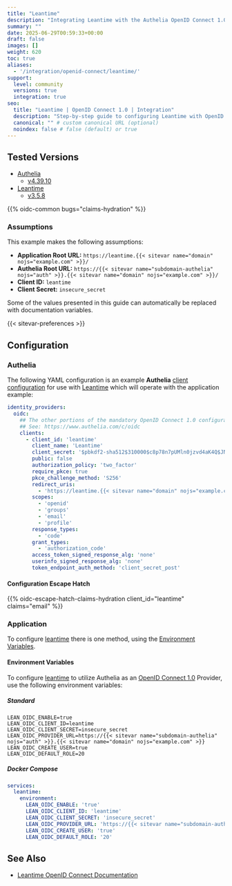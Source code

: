 ```yaml
---
title: "Leantime"
description: "Integrating Leantime with the Authelia OpenID Connect 1.0 Provider."
summary: ""
date: 2025-06-29T00:59:33+00:00
draft: false
images: []
weight: 620
toc: true
aliases:
  - '/integration/openid-connect/leantime/'
support:
  level: community
  versions: true
  integration: true
seo:
  title: "Leantime | OpenID Connect 1.0 | Integration"
  description: "Step-by-step guide to configuring Leantime with OpenID Connect 1.0 for secure SSO. Enhance your login flow using Authelia’s modern identity management."
  canonical: "" # custom canonical URL (optional)
  noindex: false # false (default) or true
---
```


## Tested Versions

- [Authelia]
  - [v4.39.10](https://github.com/authelia/authelia/releases/tag/v4.39.10)
- [Leantime]
  - [v3.5.8](https://github.com/Leantime/leantime/releases/tag/v3.5.8)

{{% oidc-common bugs="claims-hydration" %}}

### Assumptions

This example makes the following assumptions:

- __Application Root URL:__ `https://leantime.{{< sitevar name="domain" nojs="example.com" >}}/`
- __Authelia Root URL:__ `https://{{< sitevar name="subdomain-authelia" nojs="auth" >}}.{{< sitevar name="domain" nojs="example.com" >}}/`
- __Client ID:__ `leantime`
- __Client Secret:__ `insecure_secret`

Some of the values presented in this guide can automatically be replaced with documentation variables.

{{< sitevar-preferences >}}

## Configuration

### Authelia

The following YAML configuration is an example __Authelia__ [client configuration] for use with [Leantime] which will
operate with the application example:

```yaml {title="configuration.yml"}
identity_providers:
  oidc:
    ## The other portions of the mandatory OpenID Connect 1.0 configuration go here.
    ## See: https://www.authelia.com/c/oidc
    clients:
      - client_id: 'leantime'
        client_name: 'Leantime'
        client_secret: '$pbkdf2-sha512$310000$c8p78n7pUMln0jzvd4aK4Q$JNRBzwAo0ek5qKn50cFzzvE9RXV88h1wJn5KGiHrD0YKtZaR/nCb2CJPOsKaPK0hjf.9yHxzQGZziziccp6Yng'  # The digest of 'insecure_secret'.
        public: false
        authorization_policy: 'two_factor'
        require_pkce: true
        pkce_challenge_method: 'S256'
        redirect_uris:
          - 'https://leantime.{{< sitevar name="domain" nojs="example.com" >}}/oidc/callback'
        scopes:
          - 'openid'
          - 'groups'
          - 'email'
          - 'profile'
        response_types:
          - 'code'
        grant_types:
          - 'authorization_code'
        access_token_signed_response_alg: 'none'
        userinfo_signed_response_alg: 'none'
        token_endpoint_auth_method: 'client_secret_post'
```

#### Configuration Escape Hatch

{{% oidc-escape-hatch-claims-hydration client_id="leantime" claims="email" %}}

### Application

To configure [leantime] there is one method, using the [Environment Variables](#environment-variables).

#### Environment Variables

To configure [leantime] to utilize Authelia as an [OpenID Connect 1.0] Provider, use the following environment
variables:

##### Standard

```shell {title=".env"}
LEAN_OIDC_ENABLE=true
LEAN_OIDC_CLIENT_ID=leantime
LEAN_OIDC_CLIENT_SECRET=insecure_secret
LEAN_OIDC_PROVIDER_URL=https://{{< sitevar name="subdomain-authelia" nojs="auth" >}}.{{< sitevar name="domain" nojs="example.com" >}}
LEAN_OIDC_CREATE_USER=true
LEAN_OIDC_DEFAULT_ROLE=20
```

##### Docker Compose

```yaml {title="compose.yml"}
services:
  leantime:
    environment:
      LEAN_OIDC_ENABLE: 'true'
      LEAN_OIDC_CLIENT_ID: 'leantime'
      LEAN_OIDC_CLIENT_SECRET: 'insecure_secret'
      LEAN_OIDC_PROVIDER_URL: 'https://{{< sitevar name="subdomain-authelia" nojs="auth" >}}.{{< sitevar name="domain" nojs="example.com" >}}'
      LEAN_OIDC_CREATE_USER: 'true'
      LEAN_OIDC_DEFAULT_ROLE: '20'
```

## See Also

- [Leantime OpenID Connect Documentation](https://docs.leantime.io/installation/configuration?id=openid-conenct-oidc-configuration)

[Authelia]: https://www.authelia.com
[Leantime]: https://leantime.io/
[OpenID Connect 1.0]: ../../introduction.md
[client configuration]: ../../../../configuration/identity-providers/openid-connect/clients.md
